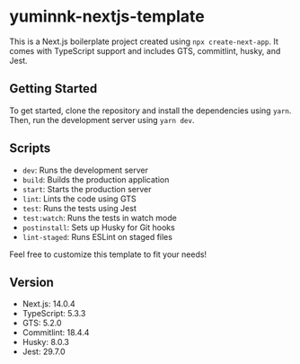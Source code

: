 # yuminnk-nextjs-template

This is a Next.js boilerplate project created using `npx create-next-app`. It comes with TypeScript support and includes GTS, commitlint, husky, and Jest.

## Getting Started
To get started, clone the repository and install the dependencies using `yarn`. Then, run the development server using `yarn dev`.

## Scripts
- `dev`: Runs the development server
- `build`: Builds the production application
- `start`: Starts the production server
- `lint`: Lints the code using GTS
- `test`: Runs the tests using Jest
- `test:watch`: Runs the tests in watch mode
- `postinstall`: Sets up Husky for Git hooks
- `lint-staged`: Runs ESLint on staged files

Feel free to customize this template to fit your needs!

## Version
- Next.js: 14.0.4
- TypeScript: 5.3.3
- GTS: 5.2.0
- Commitlint: 18.4.4
- Husky: 8.0.3
- Jest: 29.7.0
